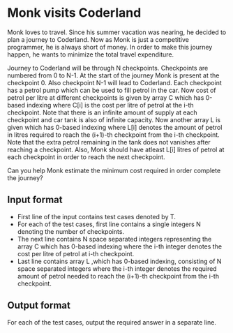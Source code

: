 # Monk visits Coderland

Monk loves to travel. Since his summer vacation was nearing, he decided to plan a journey to Coderland. Now as Monk is just a competitive programmer, he is always short of money. In order to make this journey happen, he wants to minimize the total travel expenditure.

Journey to Coderland will be through N checkpoints. Checkpoints are numbered from 0 to N-1. At the start of the journey Monk is present at the checkpoint 0. Also checkpoint N-1 will lead to Coderland. Each checkpoint has a petrol pump which can be used to fill petrol in the car. Now cost of petrol per litre at different checkpoints is given by array C which has 0-based indexing where C[i] is the cost per litre of petrol at the i-th checkpoint. Note that there is an infinite amount of supply at each checkpoint and car tank is also of infinite capacity. Now another array L is given which has 0-based indexing where L[i] denotes the amount of petrol in litres required to reach the (i+1)-th checkpoint from the i-th checkpoint. Note that the extra petrol remaining in the tank does not vanishes after reaching a checkpoint. Also, Monk should have atleast L[i] litres of petrol at each checkpoint in order to reach the next checkpoint.

Can you help Monk estimate the minimum cost required in order complete the journey?

## Input format

- First line of the input contains test cases denoted by T.
- For each of the test cases, first line contains a single integers N denoting the number of checkpoints.
- The next line contains N space separated integers representing the array C which has 0-based indexing where the i-th integer denotes the cost per litre of petrol at i-th checkpoint.
- Last line contains array L ,which has 0-based indexing, consisting of N space separated integers where the i-th integer denotes the required amount of petrol needed to reach the (i+1)-th checkpoint from the i-th checkpoint.

## Output format

For each of the test cases, output the required answer in a separate line.
